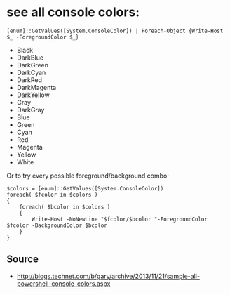# see all console colors:


    [enum]::GetValues([System.ConsoleColor]) | Foreach-Object {Write-Host $_ -ForegroundColor $_}


 * Black
 * DarkBlue
 * DarkGreen
 * DarkCyan
 * DarkRed
 * DarkMagenta
 * DarkYellow
 * Gray
 * DarkGray
 * Blue
 * Green
 * Cyan
 * Red
 * Magenta
 * Yellow
 * White

Or to try every possible foreground/background combo:

    $colors = [enum]::GetValues([System.ConsoleColor])
    foreach( $fcolor in $colors )
    {
        foreach( $bcolor in $colors )
        {
            Write-Host -NoNewLine "$fcolor/$bcolor "-ForegroundColor $fcolor -BackgroundColor $bcolor
        }
    }


<!--  [enum]::GetValues([System.ConsoleColor]) | % { " * {0}" -f $_ }  -->


## Source

 * http://blogs.technet.com/b/gary/archive/2013/11/21/sample-all-powershell-console-colors.aspx
